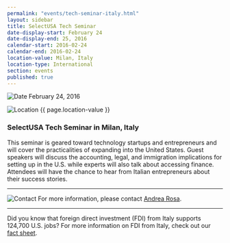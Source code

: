 ```yaml
---
permalink: "events/tech-seminar-italy.html"
layout: sidebar
title: SelectUSA Tech Seminar
date-display-start: February 24
date-display-end: 25, 2016
calendar-start: 2016-02-24
calendar-end: 2016-02-24
location-value: Milan, Italy
location-type: International
section: events
published: true
---
```



![Date](https://google.github.io/material-design-icons/action/svg/design/ic_event_24px.svg "Date") February 24, 2016

![Location](http://google.github.io/material-design-icons/social/svg/design/ic_location_city_24px.svg "Location") {{ page.location-value }}

### SelectUSA Tech Seminar in Milan, Italy

This seminar is geared toward technology startups and entrepreneurs and will cover the practicalities of expanding into the United States. Guest speakers will discuss the accounting, legal, and immigration implications for setting up in the U.S. while experts will also talk about accessing finance. Attendees will have the chance to hear from Italian entrepreneurs about their success stories.

---

![Contact](https://google.github.io/material-design-icons/action/svg/design/ic_question_answer_24px.svg "Contact") For more information, please contact [Andrea Rosa](mailto:andrea.rosa@trade.gov?Subject=SelectUSA%20Tech%20Seminar%20Info%20Request).

---

Did you know that foreign direct investment (FDI) from Italy supports 124,700 U.S. jobs? For more information on FDI from Italy, check out our [fact sheet](http://selectusa.commerce.gov/country-fact-sheets/Italy_Fact_Sheet.pdf).
